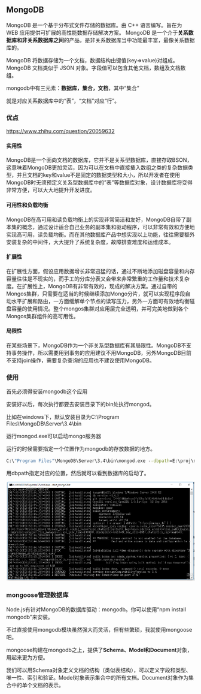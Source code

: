 ## MongoDB
MongoDB 是一个基于分布式文件存储的数据库。由 C++ 语言编写。旨在为 WEB 应用提供可扩展的高性能数据存储解决方案。
MongoDB 是一个介于**关系数据库和非关系数据库之间**的产品，是非关系数据库当中功能最丰富，最像关系数据库的。


MongoDB 将数据存储为一个文档，数据结构由键值(key=>value)对组成。MongoDB 文档类似于 JSON 对象。字段值可以包含其他文档，数组及文档数组。

mongodb中有三元素：**数据库，集合，文档**，其中“集合”

就是对应关系数据库中的“表”，“文档”对应“行”。

### 优点

<A>https://www.zhihu.com/question/20059632</a>
#### 实用性
MongoDB是一个面向文档的数据库，它并不是关系型数据库，直接存取BSON，这意味着MongoDB更加灵活，因为可以在文档中直接插入数组之类的复杂数据类型，并且文档的key和value不是固定的数据类型和大小，所以开发者在使用MongoDB时无须预定义关系型数据库中的”表”等数据库对象，设计数据库将变得非常方便，可以大大地提升开发进度。

#### 可用性和负载均衡
MongoDB在高可用和读负载均衡上的实现非常简洁和友好，MongoDB自带了副本集的概念，通过设计适合自己业务的副本集和驱动程序，可以非常有效和方便地实现高可用，读负载均衡。而在其他数据库产品中想实现以上功能，往往需要额外安装复杂的中间件，大大提升了系统复杂度，故障排查难度和运维成本。

#### 扩展性
在扩展性方面，假设应用数据增长非常迅猛的话，通过不断地添加磁盘容量和内存容量往往是不现实的，而手工的分库分表又会带来非常繁重的工作量和技术复杂度。在扩展性上，MongoDB有非常有效的，现成的解决方案。通过自带的Mongos集群，只需要在适当的时候继续添加Mongo分片，就可以实现程序段自动水平扩展和路由，一方面缓解单个节点的读写压力，另外一方面可有效地均衡磁盘容量的使用情况。整个mongos集群对应用层完全透明，并可完美地做到各个Mongos集群组件的高可用性。

#### 局限性
在某些场景下，MongoDB作为一个非关系型数据库有其局限性。MongoDB不支持事务操作，所以需要用到事务的应用建议不用MongoDB，另外MongoDB目前不支持join操作，需要复杂查询的应用也不建议使用MongoDB。


### 使用
首先必须得安装mongodb这个应用

安装好以后，每次执行都要去安装目录下的bin处执行mongod。

比如在windows下，默认安装目录为C:\Program Files\MongoDB\Server\3.4\bin

运行mongod.exe可以启动mongo服务器

运行的时候需要指定一个位置作为mongodb的存放数据的地方。

``` bat
C:\"Program Files"\MongoDB\Server\3.4\bin\mongod.exe --dbpath=E:\proj\mongo_db
```

用dbpath指定对应的位置，然后就可以看到数据库的启动了。

![](image/mongodb1.png)

### mongoose管理数据库
Node.js有针对MongoDB的数据库驱动：mongodb。你可以使用“npm install mongodb”来安装。

不过直接使用mongodb模块虽然强大而灵活，但有些繁琐，我就使用mongoose吧。

mongoose构建在mongodb之上，提供了**Schema、Model和Document**对象，用起来更为方便。

我们可以用Schema对象定义文档的结构（类似表结构），可以定义字段和类型、唯一性、索引和验证。Model对象表示集合中的所有文档。Document对象作为集合中的单个文档的表示。



